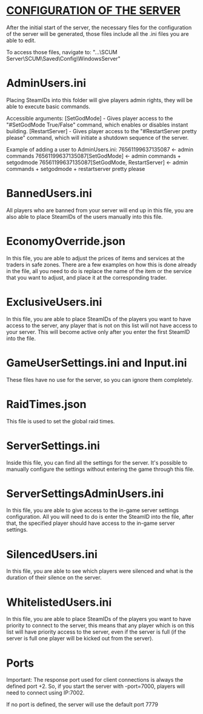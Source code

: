 # [CONFIGURATION OF THE SERVER](https://docs.google.com/document/d/1y3zrrNbyEIw_TB2SsQ6clKBZVxIzpV4h-1z8EpUgPAQ/edit?tab=t.0#heading=h.fu7oadq3m4tz)

After the initial start of the server, the necessary files for the configuration of the server will be generated, those files include all the .ini files you are able to edit.

To access those files, navigate to:
"...\SCUM Server\SCUM\Saved\Config\WindowsServer"

# AdminUsers.ini
Placing SteamIDs into this folder will give players admin rights, they will be able to execute basic commands.

Accessible arguments:
[SetGodMode] - Gives player access to the "#SetGodMode True/False" command, which enables or disables instant building.
[RestartServer] - Gives player access to the "#RestartServer pretty please" command, which will initiate a shutdown sequence of the server.

Example of adding a user to AdminUsers.ini:
76561199637135087 <- admin commands
76561199637135087[SetGodMode] <- admin commands + setgodmode
76561199637135087[SetGodMode, RestartServer] <- admin commands + setgodmode + restartserver pretty please

# BannedUsers.ini
All players who are banned from your server will end up in this file, you are also able to place SteamIDs of the users manually into this file.

# EconomyOverride.json
In this file, you are able to adjust the prices of items and services at the traders in safe zones. There are a few examples on how this is done already in the file, all you need to do is replace the name of the item or the service that you want to adjust, and place it at the corresponding trader.

# ExclusiveUsers.ini
In this file, you are able to place SteamIDs of the players you want to have access to the server, any player that is not on this list will not have access to your server. This will become active only after you enter the first SteamID into the file.

# GameUserSettings.ini and Input.ini
These files have no use for the server, so you can ignore them completely.

# RaidTimes.json
This file is used to set the global raid times.

# ServerSettings.ini
Inside this file, you can find all the settings for the server. It's possible to manually configure the settings without entering the game through this file.

# ServerSettingsAdminUsers.ini
In this file, you are able to give access to the in-game server settings configuration. All you will need to do is enter the SteamID into the file, after that, the specified player should have access to the in-game server settings.

# SilencedUsers.ini
In this file, you are able to see which players were silenced and what is the duration of their silence on the server.

# WhitelistedUsers.ini
In this file, you are able to place SteamIDs of the players you want to have priority to connect to the server, this means that any player which is on this list will have priority access to the server, even if the server is full (if the server is full one player will be kicked out from the server).

# Ports
Important: The response port used for client connections is always the defined port +2. So, if you start the server with -port=7000, players will need to connect using IP:7002.

If no port is defined, the server will use the default port 7779

